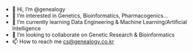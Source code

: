 - 👋 Hi, I’m @genealogy
- 👀 I’m interested in Genetics, Bioinformatics, Pharmacogenics...
- 🌱 I’m currently learning Data Engineering & Machine Learning/Artificial Intelligence
- 💞️ I’m looking to collaborate on Genetic Research & Bioinformatics
- 📫 How to reach me cs@genealogy.co.kr

<!---
genealogycs/genealogycs is a ✨ special ✨ repository because its `README.md` (this file) appears on your GitHub profile.
You can click the Preview link to take a look at your changes.
--->
